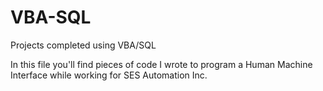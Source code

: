 # VBA-SQL
Projects completed using VBA/SQL 



In this file you'll find pieces of code I wrote to program a Human Machine Interface while working for SES Automation Inc.
